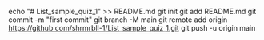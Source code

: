 echo "# List_sample_quiz_1" >> README.md
git init
git add README.md
git commit -m "first commit"
git branch -M main
git remote add origin https://github.com/shrmrbll-1/List_sample_quiz_1.git
git push -u origin main
